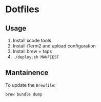 # Dotfiles

## Usage

1. Install xcode tools
2. Install iTerm2 and upload configuration
3. Install brew + taps
4. `./deploy.sh MANFIEST`

## Mantainence

To update the `Brewfile`:

```bash
brew bundle dump
```
